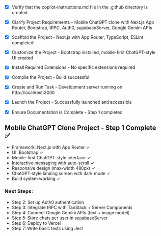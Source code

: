 <!-- Use this file to provide workspace-specific custom instructions to Copilot. For more details, visit https://code.visualstudio.com/docs/copilot/copilot-customization#_use-a-githubcopilotinstructionsmd-file -->
- [x] Verify that the copilot-instructions.md file in the .github directory is created.

- [x] Clarify Project Requirements - Mobile ChatGPT clone with Next.js App Router, Bootstrap, tRPC, Auth0, supabaseServer, Google Gemini APIs

- [x] Scaffold the Project - Next.js with App Router, TypeScript, ESLint completed

- [x] Customize the Project - Bootstrap installed, mobile-first ChatGPT-style UI created

- [x] Install Required Extensions - No specific extensions required

- [x] Compile the Project - Build successful

- [x] Create and Run Task - Development server running on http://localhost:3000

- [x] Launch the Project - Successfully launched and accessible

- [x] Ensure Documentation is Complete - Step 1 completed

## Mobile ChatGPT Clone Project - Step 1 Complete ✅
- Framework: Next.js with App Router ✓
- UI: Bootstrap ✓  
- Mobile-first ChatGPT-style interface ✓
- Interactive messaging with auto-scroll ✓
- Responsive design (max-width 480px) ✓
- ChatGPT-style landing screen with dark mode ✓
- Build system working ✓

### Next Steps:
- Step 2: Set up Auth0 authentication
- Step 3: Integrate tRPC with TanStack + Server Components  
- Step 4: Connect Google Gemini APIs (text + image model)
- Step 5: Store chats per user in supabaseServer
- Step 6: Deploy to Vercel
- Step 7: Write basic tests using Jest
